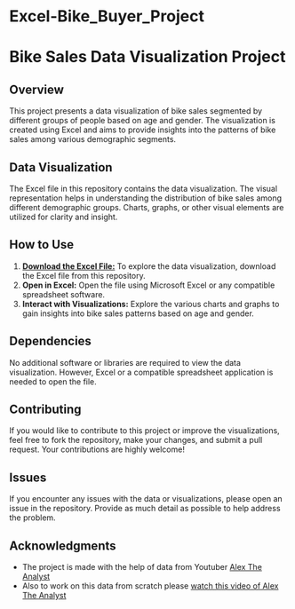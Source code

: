 # Excel-Bike_Buyer_Project
# Bike Sales Data Visualization Project

## Overview
This project presents a data visualization of bike sales segmented by different groups of people based on age and gender. The visualization is created using Excel and aims to provide insights into the patterns of bike sales among various demographic segments.


## Data Visualization
The Excel file in this repository contains the data visualization. The visual representation helps in understanding the distribution of bike sales among different demographic groups. Charts, graphs, or other visual elements are utilized for clarity and insight.

## How to Use
1. **[Download the Excel File:](https://github.com/shashanktiw1/Excel-Bike_Buyer_Project/blob/main/biker_buyer_work.xlsx)** To explore the data visualization, download the Excel file from this repository.
2. **Open in Excel:** Open the file using Microsoft Excel or any compatible spreadsheet software.
3. **Interact with Visualizations:** Explore the various charts and graphs to gain insights into bike sales patterns based on age and gender.

## Dependencies
No additional software or libraries are required to view the data visualization. However, Excel or a compatible spreadsheet application is needed to open the file.

## Contributing
If you would like to contribute to this project or improve the visualizations, feel free to fork the repository, make your changes, and submit a pull request. Your contributions are highly welcome!

## Issues
If you encounter any issues with the data or visualizations, please open an issue in the repository. Provide as much detail as possible to help address the problem.


## Acknowledgments
- The project is made with the help of data from Youtuber [Alex The Analyst](https://www.youtube.com/@AlexTheAnalyst)
- Also to work on this data from scratch please [watch this video of Alex The Analyst](https://www.youtube.com/watch?v=opJgMj1IUrc&list=PLUaB-1hjhk8Hyd5NiPQ9CND82vNodlFF5&index=7)
